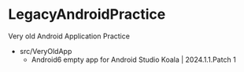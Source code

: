 # LegacyAndroidPractice
Very old Android Application Practice

- src/VeryOldApp
    - Android6 empty app for Android Studio Koala | 2024.1.1.Patch 1


